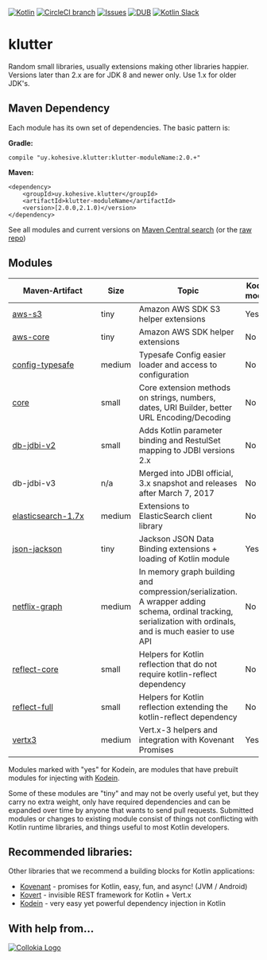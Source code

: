 [![Kotlin](https://img.shields.io/badge/kotlin-1.1.1-blue.svg)](http://kotlinlang.org)  [![CircleCI branch](https://img.shields.io/circleci/project/kohesive/klutter/master.svg)](https://circleci.com/gh/kohesive/klutter/tree/master) [![Issues](https://img.shields.io/github/issues/kohesive/klutter.svg)](https://github.com/kohesive/klutter/issues?q=is%3Aopen) [![DUB](https://img.shields.io/dub/l/vibe-d.svg)](https://github.com/kohesive/klutter/blob/master/LICENSE) [![Kotlin Slack](https://img.shields.io/badge/chat-kotlin%20slack-orange.svg)](http://kotlinslackin.herokuapp.com)

# klutter

Random small libraries, usually extensions making other libraries happier. Versions later than 2.x are for JDK 8 and newer only.  Use 1.x for older JDK's.

## Maven Dependency

Each module has its own set of dependencies.  The basic pattern is:

**Gradle:**

```
compile "uy.kohesive.klutter:klutter-moduleName:2.0.+"
```

**Maven:**
```
<dependency>
    <groupId>uy.kohesive.klutter</groupId>
    <artifactId>klutter-moduleName</artifactId>
    <version>[2.0.0,2.1.0)</version>
</dependency>
```
 
See all modules and current versions on [Maven Central search](http://search.maven.org/#search%7Cga%7C1%7Cg%3A%22uy.klutter.v2%22%20) (or the [raw repo](https://repo1.maven.org/maven2/uy/klutter/v2/))

## Modules

|&nbsp;&nbsp;&nbsp;&nbsp;&nbsp;Maven&#8209;Artifact&nbsp;&nbsp;&nbsp;&nbsp;&nbsp;|Size|Topic|Kodein module|
|------|------|------|------|
|[aws-s3](aws-s3/)|tiny|Amazon AWS SDK S3 helper extensions|Yes|
|[aws-core](aws-core/)|tiny|Amazon AWS SDK helper extensions|No|
|[config-typesafe](config-typesafe/)|medium|Typesafe Config easier loader and access to configuration|No|
|[core](core/)|small|Core extension methods on strings, numbers, dates, URI Builder, better URL Encoding/Decoding|No|
|[db-jdbi-v2](db-jdbi-v2/)|small|Adds Kotlin parameter binding and RestulSet mapping to JDBI versions 2.x|No|
|db-jdbi-v3|n/a|Merged into JDBI official, 3.x snapshot and releases after March 7, 2017|No|
|[elasticsearch-1.7x](elasticsearch-1.7x/)|medium|Extensions to ElasticSearch client library|No|
|[json-jackson](json-jackson/)|tiny|Jackson JSON Data Binding extensions + loading of Kotlin module|Yes|
|[netflix-graph](netflix-graph/)|medium|In memory graph building and compression/serialization.  A wrapper adding schema, ordinal tracking, serialization with ordinals, and is much easier to use API|No|
|[reflect-core](reflect-core/)|small|Helpers for Kotlin reflection that do not require kotlin-reflect dependency|No|
|[reflect-full](reflect-full/)|small|Helpers for Kotlin reflection extending the kotlin-reflect dependency|No|
|[vertx3](vertx3/)|medium|Vert.x-3 helpers and integration with Kovenant Promises|Yes|

Modules marked with "yes" for Kodein, are modules that have prebuilt modules for injecting with [Kodein](https://github.com/SalomonBrys/Kodein).

Some of these modules are "tiny" and may not be overly useful yet, but they carry no extra weight, only have required dependencies and can be expanded over time by anyone that wants to send pull requests.  Submitted modules or changes to existing module consist of things not conflicting with Kotlin runtime libraries, and things useful to most Kotlin developers.

## Recommended libraries:

Other libraries that we recommend a building blocks for Kotlin applications:

* [Kovenant](http://kovenant.komponents.nl) - promises for Kotlin, easy, fun, and async! (JVM / Android)
* [Kovert](https://github.com/kohesive/kovert) - invisible REST framework for Kotlin + Vert.x
* [Kodein](https://github.com/SalomonBrys/Kodein) - very easy yet powerful dependency injection in Kotlin

## With help from...

[![Collokia Logo](https://www.collokia.com/images/collokia-logo-210x75.png)](https://www.collokia.com)


